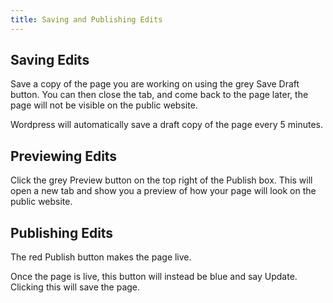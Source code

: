 ```yaml
---
title: Saving and Publishing Edits
---
```


## Saving Edits

Save a copy of the page you are working on using the grey Save Draft button. You can then close the tab, and come back to the page later, the page will not be visible on the public website.

Wordpress will automatically save a draft copy of the page every 5 minutes.

## Previewing Edits

Click the grey Preview button on the top right of the Publish box. This will open a new tab and show you a preview of how your page will look on the public website.

## Publishing Edits

The red Publish button makes the page live.

Once the page is live, this button will instead be blue and say Update. Clicking this will save the page.